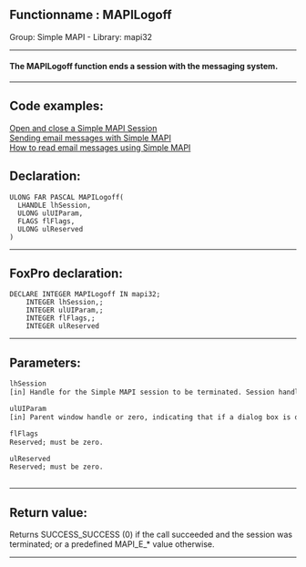 <link rel="stylesheet" type="text/css" href="../../css/win32api.css">  
<link rel="stylesheet" href="https://cdnjs.cloudflare.com/ajax/libs/font-awesome/4.7.0/css/font-awesome.min.css">

## Functionname : MAPILogoff
Group: Simple MAPI - Library: mapi32    
***  


#### The MAPILogoff function ends a session with the messaging system.
***  


## Code examples:
[Open and close a Simple MAPI Session](../../samples/sample_190.md)  
[Sending email messages with Simple MAPI](../../samples/sample_193.md)  
[How to read email messages using Simple MAPI](../../samples/sample_270.md)  

## Declaration:
```foxpro  
ULONG FAR PASCAL MAPILogoff(
  LHANDLE lhSession,
  ULONG ulUIParam,
  FLAGS flFlags,
  ULONG ulReserved
)  
```  
***  


## FoxPro declaration:
```foxpro  
DECLARE INTEGER MAPILogoff IN mapi32;
	INTEGER lhSession,;
	INTEGER ulUIParam,;
	INTEGER flFlags,;
	INTEGER ulReserved  
```  
***  


## Parameters:
```txt  
lhSession
[in] Handle for the Simple MAPI session to be terminated. Session handles are returned by the MAPILogon function.

ulUIParam
[in] Parent window handle or zero, indicating that if a dialog box is displayed, it is application modal.

flFlags
Reserved; must be zero.

ulReserved
Reserved; must be zero.
  
```  
***  


## Return value:
Returns SUCCESS_SUCCESS (0) if the call succeeded and the session was terminated; or a predefined MAPI_E_* value otherwise.  
***  

